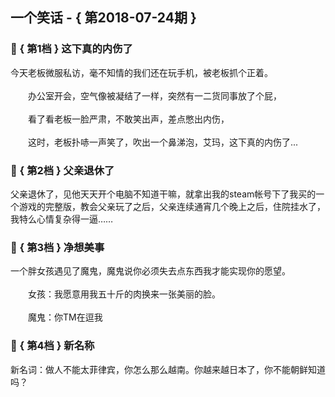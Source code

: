 ## 一个笑话 - { 第2018-07-24期 }
</hr>

### :jack_o_lantern: { 第1档 } 这下真的内伤了
今天老板微服私访，毫不知情的我们还在玩手机，被老板抓个正着。<br/><br/>　　办公室开会，空气像被凝结了一样，突然有一二货同事放了个屁，<br/><br/>　　看了看老板一脸严肃，不敢笑出声，差点憋出内伤，<br/><br/>　　这时，老板扑哧一声笑了，吹出一个鼻涕泡，艾玛，这下真的内伤了...


### :jack_o_lantern: { 第2档 } 父亲退休了
父亲退休了，见他天天开个电脑不知道干嘛，就拿出我的steam帐号下了我买的一个游戏的完整版，教会父亲玩了之后，父亲连续通宵几个晚上之后，住院挂水了，我特么心情复杂得一逼……


### :jack_o_lantern: { 第3档 } 净想美事
一个胖女孩遇见了魔鬼，魔鬼说你必须失去点东西我才能实现你的愿望。<br/><br/>　　女孩：我愿意用我五十斤的肉换来一张美丽的脸。<br/><br/>　　魔鬼：你TM在逗我


### :jack_o_lantern: { 第4档 } 新名称
新名词：做人不能太菲律宾，你怎么那么越南。你越来越日本了，你不能朝鲜知道吗？


